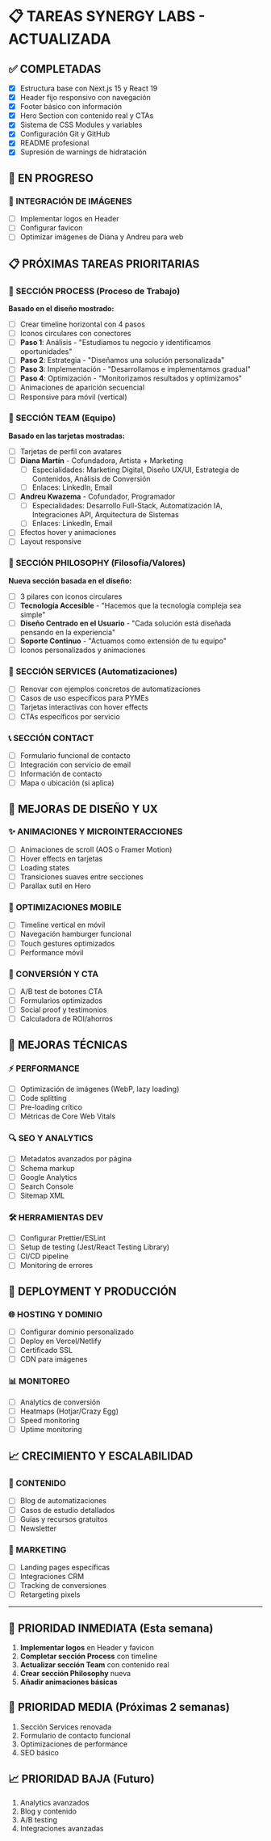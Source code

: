 # 📋 TAREAS SYNERGY LABS - ACTUALIZADA

## ✅ COMPLETADAS
- [x] Estructura base con Next.js 15 y React 19
- [x] Header fijo responsivo con navegación
- [x] Footer básico con información
- [x] Hero Section con contenido real y CTAs
- [x] Sistema de CSS Modules y variables
- [x] Configuración Git y GitHub
- [x] README profesional
- [x] Supresión de warnings de hidratación

## 🔄 EN PROGRESO

### 📸 INTEGRACIÓN DE IMÁGENES
- [ ] Implementar logos en Header
- [ ] Configurar favicon
- [ ] Optimizar imágenes de Diana y Andreu para web

## 📋 PRÓXIMAS TAREAS PRIORITARIAS

### 🎯 SECCIÓN PROCESS (Proceso de Trabajo)
**Basado en el diseño mostrado:**
- [ ] Crear timeline horizontal con 4 pasos
- [ ] Iconos circulares con conectores
- [ ] **Paso 1**: Análisis - "Estudiamos tu negocio y identificamos oportunidades"
- [ ] **Paso 2**: Estrategia - "Diseñamos una solución personalizada"
- [ ] **Paso 3**: Implementación - "Desarrollamos e implementamos gradual"
- [ ] **Paso 4**: Optimización - "Monitorizamos resultados y optimizamos"
- [ ] Animaciones de aparición secuencial
- [ ] Responsive para móvil (vertical)

### 👥 SECCIÓN TEAM (Equipo)
**Basado en las tarjetas mostradas:**
- [ ] Tarjetas de perfil con avatares
- [ ] **Diana Martín** - Cofundadora, Artista + Marketing
  - [ ] Especialidades: Marketing Digital, Diseño UX/UI, Estrategia de Contenidos, Análisis de Conversión
  - [ ] Enlaces: LinkedIn, Email
- [ ] **Andreu Kwazema** - Cofundador, Programador
  - [ ] Especialidades: Desarrollo Full-Stack, Automatización IA, Integraciones API, Arquitectura de Sistemas
  - [ ] Enlaces: LinkedIn, Email
- [ ] Efectos hover y animaciones
- [ ] Layout responsive

### 🧠 SECCIÓN PHILOSOPHY (Filosofía/Valores)
**Nueva sección basada en el diseño:**
- [ ] 3 pilares con iconos circulares
- [ ] **Tecnología Accesible** - "Hacemos que la tecnología compleja sea simple"
- [ ] **Diseño Centrado en el Usuario** - "Cada solución está diseñada pensando en la experiencia"
- [ ] **Soporte Continuo** - "Actuamos como extensión de tu equipo"
- [ ] Iconos personalizados y animaciones

### 🚀 SECCIÓN SERVICES (Automatizaciones)
- [ ] Renovar con ejemplos concretos de automatizaciones
- [ ] Casos de uso específicos para PYMEs
- [ ] Tarjetas interactivas con hover effects
- [ ] CTAs específicos por servicio

### 📞 SECCIÓN CONTACT
- [ ] Formulario funcional de contacto
- [ ] Integración con servicio de email
- [ ] Información de contacto
- [ ] Mapa o ubicación (si aplica)

## 🎨 MEJORAS DE DISEÑO Y UX

### ✨ ANIMACIONES Y MICROINTERACCIONES
- [ ] Animaciones de scroll (AOS o Framer Motion)
- [ ] Hover effects en tarjetas
- [ ] Loading states
- [ ] Transiciones suaves entre secciones
- [ ] Parallax sutil en Hero

### 📱 OPTIMIZACIONES MOBILE
- [ ] Timeline vertical en móvil
- [ ] Navegación hamburger funcional
- [ ] Touch gestures optimizados
- [ ] Performance móvil

### 🎯 CONVERSIÓN Y CTA
- [ ] A/B test de botones CTA
- [ ] Formularios optimizados
- [ ] Social proof y testimonios
- [ ] Calculadora de ROI/ahorros

## 🔧 MEJORAS TÉCNICAS

### ⚡ PERFORMANCE
- [ ] Optimización de imágenes (WebP, lazy loading)
- [ ] Code splitting
- [ ] Pre-loading crítico
- [ ] Métricas de Core Web Vitals

### 🔍 SEO Y ANALYTICS
- [ ] Metadatos avanzados por página
- [ ] Schema markup
- [ ] Google Analytics
- [ ] Search Console
- [ ] Sitemap XML

### 🛠️ HERRAMIENTAS DEV
- [ ] Configurar Prettier/ESLint
- [ ] Setup de testing (Jest/React Testing Library)
- [ ] CI/CD pipeline
- [ ] Monitoring de errores

## 🚀 DEPLOYMENT Y PRODUCCIÓN

### 🌐 HOSTING Y DOMINIO
- [ ] Configurar dominio personalizado
- [ ] Deploy en Vercel/Netlify
- [ ] Certificado SSL
- [ ] CDN para imágenes

### 📊 MONITOREO
- [ ] Analytics de conversión
- [ ] Heatmaps (Hotjar/Crazy Egg)
- [ ] Speed monitoring
- [ ] Uptime monitoring

## 📈 CRECIMIENTO Y ESCALABILIDAD

### 📝 CONTENIDO
- [ ] Blog de automatizaciones
- [ ] Casos de estudio detallados
- [ ] Guías y recursos gratuitos
- [ ] Newsletter

### 🎯 MARKETING
- [ ] Landing pages específicas
- [ ] Integraciones CRM
- [ ] Tracking de conversiones
- [ ] Retargeting pixels

---

## 🎯 PRIORIDAD INMEDIATA (Esta semana)
1. **Implementar logos** en Header y favicon
2. **Completar sección Process** con timeline
3. **Actualizar sección Team** con contenido real
4. **Crear sección Philosophy** nueva
5. **Añadir animaciones básicas**

## 🚀 PRIORIDAD MEDIA (Próximas 2 semanas)  
1. Sección Services renovada
2. Formulario de contacto funcional
3. Optimizaciones de performance
4. SEO básico

## 📈 PRIORIDAD BAJA (Futuro)
1. Analytics avanzados
2. Blog y contenido
3. A/B testing
4. Integraciones avanzadas 